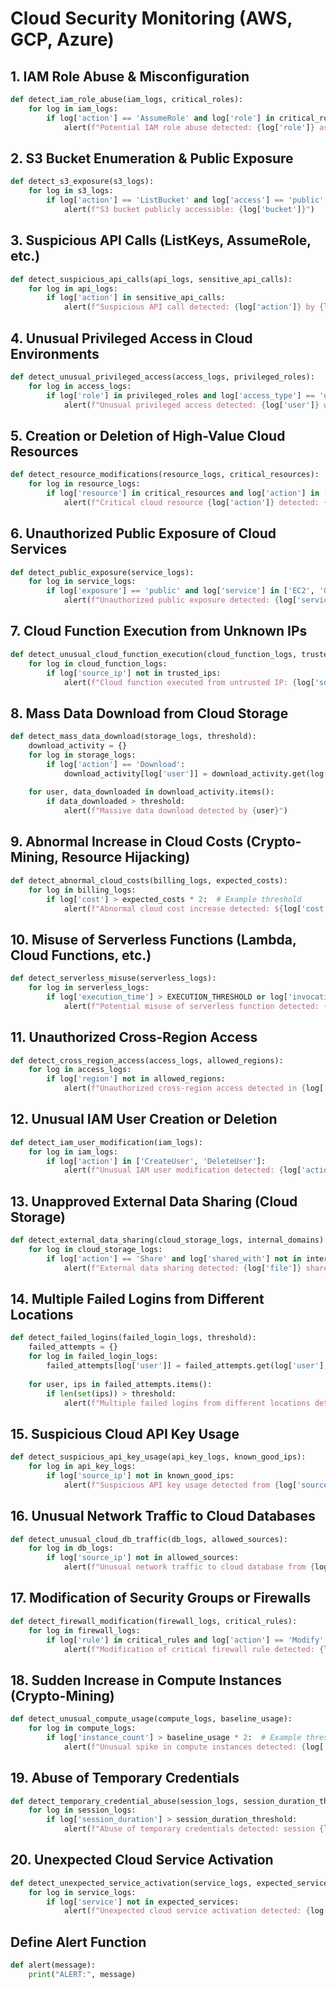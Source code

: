 # Cloud Security Monitoring (AWS, GCP, Azure)

## 1. IAM Role Abuse & Misconfiguration
```python
def detect_iam_role_abuse(iam_logs, critical_roles):
    for log in iam_logs:
        if log['action'] == 'AssumeRole' and log['role'] in critical_roles:
            alert(f"Potential IAM role abuse detected: {log['role']} assumed by {log['user']}")
```

## 2. S3 Bucket Enumeration & Public Exposure
```python
def detect_s3_exposure(s3_logs):
    for log in s3_logs:
        if log['action'] == 'ListBucket' and log['access'] == 'public':
            alert(f"S3 bucket publicly accessible: {log['bucket']}")
```

## 3. Suspicious API Calls (ListKeys, AssumeRole, etc.)
```python
def detect_suspicious_api_calls(api_logs, sensitive_api_calls):
    for log in api_logs:
        if log['action'] in sensitive_api_calls:
            alert(f"Suspicious API call detected: {log['action']} by {log['user']}")
```

## 4. Unusual Privileged Access in Cloud Environments
```python
def detect_unusual_privileged_access(access_logs, privileged_roles):
    for log in access_logs:
        if log['role'] in privileged_roles and log['access_type'] == 'unusual':
            alert(f"Unusual privileged access detected: {log['user']} with role {log['role']}")
```

## 5. Creation or Deletion of High-Value Cloud Resources
```python
def detect_resource_modifications(resource_logs, critical_resources):
    for log in resource_logs:
        if log['resource'] in critical_resources and log['action'] in ['Create', 'Delete']:
            alert(f"Critical cloud resource {log['action']} detected: {log['resource']} by {log['user']}")
```

## 6. Unauthorized Public Exposure of Cloud Services
```python
def detect_public_exposure(service_logs):
    for log in service_logs:
        if log['exposure'] == 'public' and log['service'] in ['EC2', 'GCS', 'AzureBlob']:
            alert(f"Unauthorized public exposure detected: {log['service']} instance {log['instance_id']}")
```

## 7. Cloud Function Execution from Unknown IPs
```python
def detect_unusual_cloud_function_execution(cloud_function_logs, trusted_ips):
    for log in cloud_function_logs:
        if log['source_ip'] not in trusted_ips:
            alert(f"Cloud function executed from untrusted IP: {log['source_ip']}")
```

## 8. Mass Data Download from Cloud Storage
```python
def detect_mass_data_download(storage_logs, threshold):
    download_activity = {}
    for log in storage_logs:
        if log['action'] == 'Download':
            download_activity[log['user']] = download_activity.get(log['user'], 0) + log['bytes']
    
    for user, data_downloaded in download_activity.items():
        if data_downloaded > threshold:
            alert(f"Massive data download detected by {user}")
```

## 9. Abnormal Increase in Cloud Costs (Crypto-Mining, Resource Hijacking)
```python
def detect_abnormal_cloud_costs(billing_logs, expected_costs):
    for log in billing_logs:
        if log['cost'] > expected_costs * 2:  # Example threshold
            alert(f"Abnormal cloud cost increase detected: ${log['cost']} for {log['service']}")
```

## 10. Misuse of Serverless Functions (Lambda, Cloud Functions, etc.)
```python
def detect_serverless_misuse(serverless_logs):
    for log in serverless_logs:
        if log['execution_time'] > EXECUTION_THRESHOLD or log['invocations'] > INVOCATION_THRESHOLD:
            alert(f"Potential misuse of serverless function detected: {log['function_name']}")
```

## 11. Unauthorized Cross-Region Access
```python
def detect_cross_region_access(access_logs, allowed_regions):
    for log in access_logs:
        if log['region'] not in allowed_regions:
            alert(f"Unauthorized cross-region access detected in {log['region']} by {log['user']}")
```

## 12. Unusual IAM User Creation or Deletion
```python
def detect_iam_user_modification(iam_logs):
    for log in iam_logs:
        if log['action'] in ['CreateUser', 'DeleteUser']:
            alert(f"Unusual IAM user modification detected: {log['action']} by {log['user']}")
```

## 13. Unapproved External Data Sharing (Cloud Storage)
```python
def detect_external_data_sharing(cloud_storage_logs, internal_domains):
    for log in cloud_storage_logs:
        if log['action'] == 'Share' and log['shared_with'] not in internal_domains:
            alert(f"External data sharing detected: {log['file']} shared with {log['shared_with']}")
```

## 14. Multiple Failed Logins from Different Locations
```python
def detect_failed_logins(failed_login_logs, threshold):
    failed_attempts = {}
    for log in failed_login_logs:
        failed_attempts[log['user']] = failed_attempts.get(log['user'], []) + [log['ip']]
    
    for user, ips in failed_attempts.items():
        if len(set(ips)) > threshold:
            alert(f"Multiple failed logins from different locations detected for user {user}")
```

## 15. Suspicious Cloud API Key Usage
```python
def detect_suspicious_api_key_usage(api_key_logs, known_good_ips):
    for log in api_key_logs:
        if log['source_ip'] not in known_good_ips:
            alert(f"Suspicious API key usage detected from {log['source_ip']} for key {log['api_key_id']}")
```

## 16. Unusual Network Traffic to Cloud Databases
```python
def detect_unusual_cloud_db_traffic(db_logs, allowed_sources):
    for log in db_logs:
        if log['source_ip'] not in allowed_sources:
            alert(f"Unusual network traffic to cloud database from {log['source_ip']}")
```

## 17. Modification of Security Groups or Firewalls
```python
def detect_firewall_modification(firewall_logs, critical_rules):
    for log in firewall_logs:
        if log['rule'] in critical_rules and log['action'] == 'Modify':
            alert(f"Modification of critical firewall rule detected: {log['rule']} by {log['user']}")
```

## 18. Sudden Increase in Compute Instances (Crypto-Mining)
```python
def detect_unusual_compute_usage(compute_logs, baseline_usage):
    for log in compute_logs:
        if log['instance_count'] > baseline_usage * 2:  # Example threshold
            alert(f"Unusual spike in compute instances detected: {log['instance_count']} by {log['user']}")
```

## 19. Abuse of Temporary Credentials
```python
def detect_temporary_credential_abuse(session_logs, session_duration_threshold):
    for log in session_logs:
        if log['session_duration'] > session_duration_threshold:
            alert(f"Abuse of temporary credentials detected: session {log['session_id']} exceeded duration")
```

## 20. Unexpected Cloud Service Activation
```python
def detect_unexpected_service_activation(service_logs, expected_services):
    for log in service_logs:
        if log['service'] not in expected_services:
            alert(f"Unexpected cloud service activation detected: {log['service']} by {log['user']}")
```

## Define Alert Function
```python
def alert(message):
    print("ALERT:", message)
```

